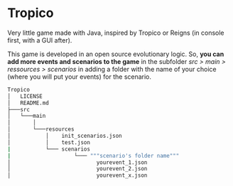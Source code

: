 # Tropico
Very little game made with Java, inspired by Tropico or Reigns (in console first, with a GUI after).

This game is developed in an open source evolutionary logic. 
So, **you can add more events and scenarios to the game** in the subfolder *src > main > ressources > scenarios*
in adding a folder with the name of your choice (where you will put your events) for the scenario. 

```Bash
Tropico
│   LICENSE
│   README.md
├───src
│   └───main
│       │
│       └───resources
│           │    init_scenarios.json
│           │    test.json
|           └─── scenarios   
|                    └─── """scenario's folder name"""
│                           yourevent_1.json
│                           yourevent_2.json
│                           yourevent_x.json
```

